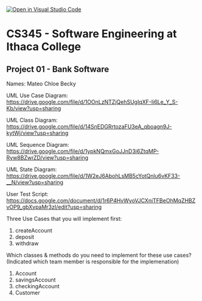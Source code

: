 [![Open in Visual Studio Code](https://classroom.github.com/assets/open-in-vscode-f059dc9a6f8d3a56e377f745f24479a46679e63a5d9fe6f495e02850cd0d8118.svg)](https://classroom.github.com/online_ide?assignment_repo_id=6984101&assignment_repo_type=AssignmentRepo)
# CS345 - Software Engineering at Ithaca College
## Project 01 - Bank Software

Names: 
Mateo
Chloe
Becky

UML Use Case Diagram: https://drive.google.com/file/d/1OOnLzNTZjQehSUgIqXF-Ii6Le_Y_S-Kb/view?usp=sharing

UML Class Diagram: https://drive.google.com/file/d/14SnEDGRrtozaFU3eA_qboagn9J-kytWj/view?usp=sharing

UML Sequence Diagram: https://drive.google.com/file/d/1ypkNQmxGoJJnD3i6ZtqMP-Ryw8BZwrZD/view?usp=sharing

UML State Diagram: https://drive.google.com/file/d/1W2eJ6AbohLsMB5cYotQnlu6vKF33-__N/view?usp=sharing

User Test Script: https://docs.google.com/document/d/1r6P4HvWyoVJCXniTFBeOhMqZHBZvOP9_gbXvpaMr3zI/edit?usp=sharing

Three Use Cases that you will implement first:
1. createAccount
2. deposit 
3. withdraw

Which classes & methods do you need to implement for these use cases?
(Indicated which team member is responsible for the implemenation)
1. Account
2. savingsAccount
3. checkingAccount
4. Customer


